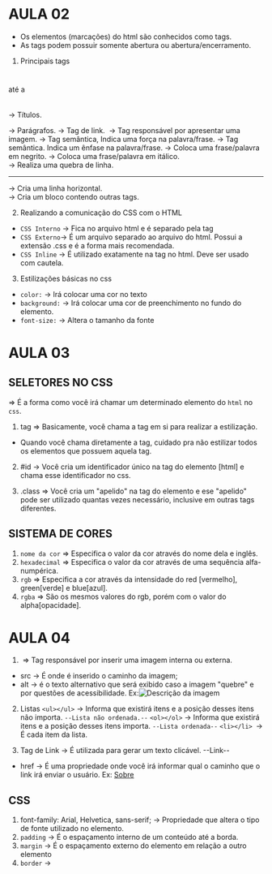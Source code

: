 # AULA 02
- Os elementos (marcações) do html são conhecidos como tags.
- As tags podem possuir somente abertura ou abertura/encerramento.

1. Principais tags
<h1></h1> até a <h6></h6> -> Títulos.
<p></p> -> Parágrafos.
<a></a> -> Tag de link.
<img> -> Tag responsável por apresentar uma imagem.
<strong></strong> -> Tag semântica, Indica uma força na palavra/frase.
<em></em> -> Tag semântica. Indica um ênfase na palavra/frase.
<b></b> -> Coloca uma frase/palavra em negrito.
<i></i> -> Coloca uma frase/palavra em itálico.
<br> -> Realiza uma quebra de linha.
<hr> -> Cria uma linha horizontal.
<div></div> -> Cria um bloco contendo outras tags.

2. Realizando a comunicação do CSS com o HTML
- `CSS Interno` -> Fica no arquivo html e é separado pela tag <style></style>
- `CSS Externo`-> É um arquivo separado ao arquivo do html. Possui a extensão .css e é a forma mais recomendada.
- `CSS Inline` -> É utilizado exatamente na tag no html. Deve ser usado com cautela.

3. Estilizações básicas no css
- `color:` -> Irá colocar uma cor no texto
- `background:` -> Irá colocar uma cor de preenchimento no fundo do elemento.
- `font-size:` -> Altera o tamanho da fonte

# AULA 03
## SELETORES NO CSS
=> É a forma como você irá chamar um determinado elemento do `html` no `css`.
1. tag => Basicamente, você chama a tag em si para realizar a estilização.
* Quando você chama diretamente a tag, cuidado pra não estilizar todos os elementos que possuem aquela tag.

2. #id -> Você cria um identificador único na tag do elemento [html] e chama esse identificador no css.

3. .class => Você cria um "apelido" na tag do elemento e ese "apelido" pode ser utilizado quantas vezes necessário,
inclusive em outras tags diferentes.

## SISTEMA DE CORES
1. `nome da cor` => Especifica o valor da cor através do nome dela e inglês.
2. `hexadecimal` => Especifica o valor da cor através de uma sequência alfa-numpérica.
3. `rgb` => Especifica a cor através da intensidade do red [vermelho], green[verde] e blue[azul].
4. `rgba` => São os mesmos valores do rgb, porém com o valor do alpha[opacidade].

# AULA 04
1. <img> => Tag responsável por inserir uma imagem interna ou externa.
- src -> É onde é inserido o caminho da imagem;
- alt -> é o texto alternativo que será exibido caso a imagem "quebre" e por questões de acessibilidade.
Ex:<img src="caminho_da_imagem" alt="Descrição da imagem">

2. Listas 
`<ul></ul>` -> Informa que existirá itens e a posição desses itens não importa. `--Lista não ordenada.--`
`<ol></ol>` -> Informa que existirá itens e a posição desses itens importa. `--Lista ordenada--`
`<li></li> `-> É cada item da lista.

3. Tag de Link
<a></a> -> É utilizada para gerar um texto clicável. --Link--
- href -> É uma propriedade onde você irá informar qual o caminho que o link irá enviar o usuário.
Ex: <a href="caminho_do_link">Sobre</a>

## CSS
1. font-family: Arial, Helvetica, sans-serif; -> Propriedade que altera o tipo de fonte utilizado no elemento.
2. `padding` -> É o espaçamento interno de um conteúdo até a borda.
3. `margin` -> É o espaçamento externo do elemento em relação a outro elemento
4. `border` -> 


